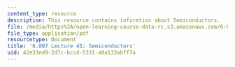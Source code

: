 ```yaml
---
content_type: resource
description: This resource contains informtion about Semiconductors.
file: /media/https%3A/open-learning-course-data-rc.s3.amazonaws.com/6-007-electromagnetic-energy-from-motors-to-lasers-spring-2011/42e33ed92d7cbccd5331a0a133abff7a_MIT6_007S11_lec45.pdf
file_type: application/pdf
resourcetype: Document
title: '6.007 Lecture 45: Semiconductors'
uid: 42e33ed9-2d7c-bccd-5331-a0a133abff7a
---
```

